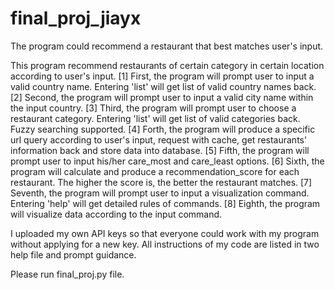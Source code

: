 # final_proj_jiayx
The program could recommend a restaurant that best matches user's input.

This program recommend restaurants of certain category in certain location according to user's input.
[1] First, the program will prompt user to input a valid country name. Entering 'list' will get list of valid country names back.
[2] Second, the program will prompt user to input a valid city name within the input country.
[3] Third, the program will prompt user to choose a restaurant category. Entering 'list' will get list of valid categories back. Fuzzy searching supported.
[4] Forth, the program will produce a specific url query according to user's input, request with cache, get restaurants' information back and store data into database.
[5] Fifth, the program will prompt user to input his/her care_most and care_least options.
[6] Sixth, the program will calculate and produce a recommendation_score for each restaurant. The higher the score is, the better the restaurant matches.
[7] Seventh, the program will prompt user to input a visualization command. Entering 'help' will get detailed rules of commands.
[8] Eighth, the program will visualize data according to the input command.

I uploaded my own API keys so that everyone could work with my program without applying for a new key. 
All instructions of my code are listed in two help file and prompt guidance.

Please run final_proj.py file.
